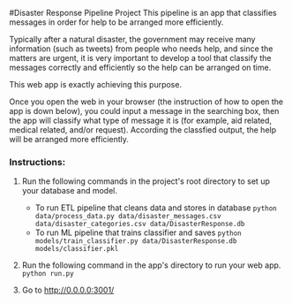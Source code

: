 #Disaster Response Pipeline Project
This pipeline is an app that classifies messages in order for help to be arranged more efficiently.

Typically after a natural disaster, the government may receive many information (such as tweets) from people who needs help, and since the matters are urgent, it is very important to develop a tool that classify the messages correctly and efficiently so the help can be arranged on time.

This web app is exactly achieving this purpose.

Once you open the web in your browser (the instruction of how to open the app is down below), you could input a message in the searching box, then the app will classify what type of message it is (for example, aid related, medical related, and/or request). According the classfied output, the help will be arranged more efficiently.

### Instructions:
1. Run the following commands in the project's root directory to set up your database and model.

    - To run ETL pipeline that cleans data and stores in database
        `python data/process_data.py data/disaster_messages.csv data/disaster_categories.csv data/DisasterResponse.db`
    - To run ML pipeline that trains classifier and saves
        `python models/train_classifier.py data/DisasterResponse.db models/classifier.pkl`

2. Run the following command in the app's directory to run your web app.
    `python run.py`

3. Go to http://0.0.0.0:3001/

